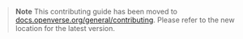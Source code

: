 > **Note** This contributing guide has been moved to
> [docs.openverse.org/general/contributing](https://docs.openverse.org/general/contributing.html).
> Please refer to the new location for the latest version.
